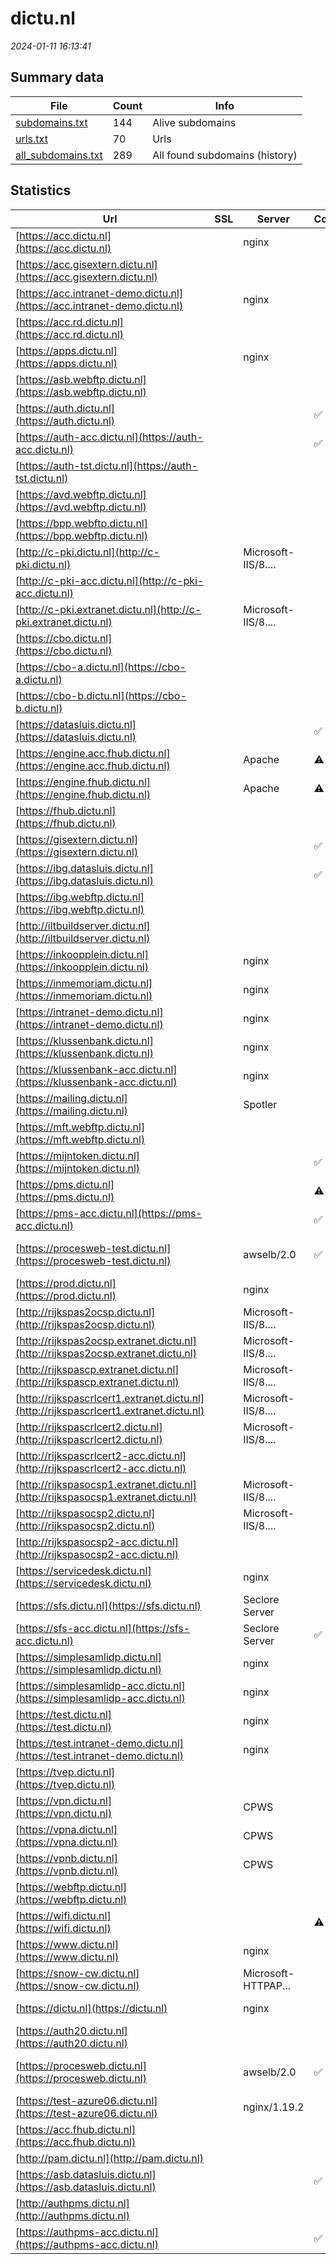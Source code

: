 # dictu.nl
*2024-01-11 16:13:41*
## Summary data
| File       | Count | Info |
|------------|-------|------|
|[subdomains.txt](/data/dictu.nl/subdomains.txt)|144|Alive subdomains|
|[urls.txt](/data/dictu.nl/urls.txt)|70|Urls|
|[all_subdomains.txt](/data/dictu.nl/all_subdomains.txt)|289|All found subdomains (history)|
## Statistics
| Url | SSL | Server | Cookie | HSTS | CSP | XFO | XXP | RP | Tech |Title |
|------------|-------|------|------|------|------|------|------|------|------|------|
|[https://acc.dictu.nl](https://acc.dictu.nl)| |nginx| | | | | |:white_check_mark: |HSTS Nginx|301 Moved Perman...|
|[https://acc.gisextern.dictu.nl](https://acc.gisextern.dictu.nl)| || | | | | |:white_check_mark: |HSTS|Document Moved|
|[https://acc.intranet-demo.dictu.nl](https://acc.intranet-demo.dictu.nl)| |nginx| |:white_check_mark: |:warning: |:white_check_mark: | |:white_check_mark: |Drupal HSTS Ngin...|Redirecting to /...|
|[https://acc.rd.dictu.nl](https://acc.rd.dictu.nl)| || |:white_check_mark: |:white_check_mark: | |:white_check_mark: |HSTS|Error|
|[https://apps.dictu.nl](https://apps.dictu.nl)| |nginx| |:white_check_mark: | |:white_check_mark: |:white_check_mark: |:white_check_mark: |HSTS Nginx|DICTU Apps|
|[https://asb.webftp.dictu.nl](https://asb.webftp.dictu.nl)| || | | | | |:white_check_mark: ||Redirect|
|[https://auth.dictu.nl](https://auth.dictu.nl)| ||:white_check_mark: |:white_check_mark: |:warning: |:white_check_mark: |:white_check_mark: |:white_check_mark: |HSTS|302 Found|
|[https://auth-acc.dictu.nl](https://auth-acc.dictu.nl)| ||:white_check_mark: |:white_check_mark: |:warning: |:white_check_mark: |:white_check_mark: |:white_check_mark: |HSTS|302 Found|
|[https://auth-tst.dictu.nl](https://auth-tst.dictu.nl)| || | | | | |:white_check_mark: |HSTS|302 Found|
|[https://avd.webftp.dictu.nl](https://avd.webftp.dictu.nl)| || | | | | |:white_check_mark: |Basic|Unauthorized|
|[https://bpp.webftp.dictu.nl](https://bpp.webftp.dictu.nl)| || | | | | |:white_check_mark: ||Redirect|
|[http://c-pki.dictu.nl](http://c-pki.dictu.nl)| |Microsoft-IIS/8....| | | | | |:white_check_mark: |IIS:8.5 Windows...|c-pki.dictu.nl -...|
|[http://c-pki-acc.dictu.nl](http://c-pki-acc.dictu.nl)| || | | |:white_check_mark: | |:white_check_mark: ||c-pki-acc.dictu....|
|[http://c-pki.extranet.dictu.nl](http://c-pki.extranet.dictu.nl)| |Microsoft-IIS/8....| | | | | |:white_check_mark: |IIS:8.5 Windows...|c-pki.extranet.d...|
|[https://cbo.dictu.nl](https://cbo.dictu.nl)| || |:white_check_mark: | |:white_check_mark: |:white_check_mark: |:white_check_mark: |||
|[https://cbo-a.dictu.nl](https://cbo-a.dictu.nl)| || |:white_check_mark: | |:white_check_mark: |:white_check_mark: |:white_check_mark: |||
|[https://cbo-b.dictu.nl](https://cbo-b.dictu.nl)| || |:white_check_mark: | |:white_check_mark: |:white_check_mark: |:white_check_mark: |||
|[https://datasluis.dictu.nl](https://datasluis.dictu.nl)| ||:white_check_mark: |:white_check_mark: |:warning: |:white_check_mark: |:white_check_mark: |:white_check_mark: |HSTS|Redirect|
|[https://engine.acc.fhub.dictu.nl](https://engine.acc.fhub.dictu.nl)| |Apache|:warning: |:white_check_mark: | |:white_check_mark: |:white_check_mark: |:white_check_mark: |Apache HTTP Serv...|dictu - Metadata...|
|[https://engine.fhub.dictu.nl](https://engine.fhub.dictu.nl)| |Apache|:warning: |:white_check_mark: | | | |:white_check_mark: |Apache HTTP Serv...|dictu - Metadata...|
|[https://fhub.dictu.nl](https://fhub.dictu.nl)| || | | | | |:white_check_mark: |HSTS||
|[https://gisextern.dictu.nl](https://gisextern.dictu.nl)| ||:white_check_mark: |:white_check_mark: | | | |:white_check_mark: |HSTS|IIS Windows Serv...|
|[https://ibg.datasluis.dictu.nl](https://ibg.datasluis.dictu.nl)| ||:white_check_mark: |:white_check_mark: |:warning: |:white_check_mark: |:white_check_mark: |:white_check_mark: |HSTS|Redirect|
|[https://ibg.webftp.dictu.nl](https://ibg.webftp.dictu.nl)| || | | | | |:white_check_mark: ||Redirect|
|[http://iltbuildserver.dictu.nl](http://iltbuildserver.dictu.nl)| || | | | | |:white_check_mark: |||
|[https://inkoopplein.dictu.nl](https://inkoopplein.dictu.nl)| |nginx| | | | | |:white_check_mark: |HSTS Nginx|301 Moved Perman...|
|[https://inmemoriam.dictu.nl](https://inmemoriam.dictu.nl)| |nginx| | | | | |:white_check_mark: |Nginx|403 Forbidden|
|[https://intranet-demo.dictu.nl](https://intranet-demo.dictu.nl)| |nginx| | | | | |:white_check_mark: |Nginx|403 Forbidden|
|[https://klussenbank.dictu.nl](https://klussenbank.dictu.nl)| |nginx| | | | | |:white_check_mark: |Nginx|403 Forbidden|
|[https://klussenbank-acc.dictu.nl](https://klussenbank-acc.dictu.nl)| |nginx| | | | | |:white_check_mark: |Basic Nginx|401 Authorizatio...|
|[https://mailing.dictu.nl](https://mailing.dictu.nl)| |Spotler| |:white_check_mark: | | | |:white_check_mark: |HSTS||
|[https://mft.webftp.dictu.nl](https://mft.webftp.dictu.nl)| || | | | | |:white_check_mark: ||Redirect|
|[https://mijntoken.dictu.nl](https://mijntoken.dictu.nl)| ||:white_check_mark: |:white_check_mark: |:warning: |:white_check_mark: |:white_check_mark: |:white_check_mark: |HSTS|302 Moved Tempor...|
|[https://pms.dictu.nl](https://pms.dictu.nl)| ||:warning: |:white_check_mark: | |:white_check_mark: | |:white_check_mark: |HSTS Microsoft A...|Object moved|
|[https://pms-acc.dictu.nl](https://pms-acc.dictu.nl)| ||:white_check_mark: |:white_check_mark: |:warning: |:white_check_mark: |:white_check_mark: |:white_check_mark: |HSTS Microsoft A...||
|[https://procesweb-test.dictu.nl](https://procesweb-test.dictu.nl)| |awselb/2.0|:white_check_mark: | | | |:white_check_mark: |Amazon ELB Amazo...||
|[https://prod.dictu.nl](https://prod.dictu.nl)| |nginx| | | | | |:white_check_mark: |Nginx|403 Forbidden|
|[http://rijkspas2ocsp.dictu.nl](http://rijkspas2ocsp.dictu.nl)| |Microsoft-IIS/8....| | | |:white_check_mark: | |:white_check_mark: |IIS:8.5 Windows...|403 - Forbidden:...|
|[http://rijkspas2ocsp.extranet.dictu.nl](http://rijkspas2ocsp.extranet.dictu.nl)| |Microsoft-IIS/8....| | | |:white_check_mark: | |:white_check_mark: |IIS:8.5 Windows...|403 - Forbidden:...|
|[http://rijkspascp.extranet.dictu.nl](http://rijkspascp.extranet.dictu.nl)| |Microsoft-IIS/8....| | | | | |:white_check_mark: |IIS:8.5 Windows...|rijkspascp.extra...|
|[http://rijkspascrlcert1.extranet.dictu.nl](http://rijkspascrlcert1.extranet.dictu.nl)| |Microsoft-IIS/8....| | | | | |:white_check_mark: |IIS:8.5 Windows...|rijkspascrlcert1...|
|[http://rijkspascrlcert2.dictu.nl](http://rijkspascrlcert2.dictu.nl)| |Microsoft-IIS/8....| | | | | |:white_check_mark: |IIS:8.5 Windows...|rijkspascrlcert2...|
|[http://rijkspascrlcert2-acc.dictu.nl](http://rijkspascrlcert2-acc.dictu.nl)| || | | |:white_check_mark: | |:white_check_mark: ||rijkspascrlcert2...|
|[http://rijkspasocsp1.extranet.dictu.nl](http://rijkspasocsp1.extranet.dictu.nl)| |Microsoft-IIS/8....| | | |:white_check_mark: | |:white_check_mark: |IIS:8.5 Windows...|403 - Forbidden:...|
|[http://rijkspasocsp2.dictu.nl](http://rijkspasocsp2.dictu.nl)| |Microsoft-IIS/8....| | | |:white_check_mark: | |:white_check_mark: |IIS:8.5 Windows...|403 - Forbidden:...|
|[http://rijkspasocsp2-acc.dictu.nl](http://rijkspasocsp2-acc.dictu.nl)| || | | |:white_check_mark: | |:white_check_mark: ||403 - Forbidden:...|
|[https://servicedesk.dictu.nl](https://servicedesk.dictu.nl)| |nginx| | | | | |:white_check_mark: |Nginx|403 Forbidden|
|[https://sfs.dictu.nl](https://sfs.dictu.nl)| |Seclore Server| | | | | |:white_check_mark: |Java||
|[https://sfs-acc.dictu.nl](https://sfs-acc.dictu.nl)| |Seclore Server|:white_check_mark: |:white_check_mark: |:white_check_mark: |:white_check_mark: |:white_check_mark: |Java||
|[https://simplesamlidp.dictu.nl](https://simplesamlidp.dictu.nl)| |nginx| | | | | |:white_check_mark: |Basic Nginx|401 Authorizatio...|
|[https://simplesamlidp-acc.dictu.nl](https://simplesamlidp-acc.dictu.nl)| |nginx| | | | | |:white_check_mark: |Basic Nginx|401 Authorizatio...|
|[https://test.dictu.nl](https://test.dictu.nl)| |nginx| | | | | |:white_check_mark: |Basic Nginx|401 Authorizatio...|
|[https://test.intranet-demo.dictu.nl](https://test.intranet-demo.dictu.nl)| |nginx| |:white_check_mark: |:warning: |:white_check_mark: | |:white_check_mark: |Drupal HSTS Ngin...|Redirecting to /...|
|[https://tvep.dictu.nl](https://tvep.dictu.nl)| || |:white_check_mark: | |:white_check_mark: |:white_check_mark: |:white_check_mark: |||
|[https://vpn.dictu.nl](https://vpn.dictu.nl)| |CPWS| |:white_check_mark: | |:white_check_mark: | |:white_check_mark: |HSTS|403 Forbidden|
|[https://vpna.dictu.nl](https://vpna.dictu.nl)| |CPWS| |:white_check_mark: | |:white_check_mark: | |:white_check_mark: |HSTS|403 Forbidden|
|[https://vpnb.dictu.nl](https://vpnb.dictu.nl)| |CPWS| |:white_check_mark: | |:white_check_mark: | |:white_check_mark: |HSTS|403 Forbidden|
|[https://webftp.dictu.nl](https://webftp.dictu.nl)| || | | | | |:white_check_mark: ||Redirect|
|[https://wifi.dictu.nl](https://wifi.dictu.nl)| ||:warning: |:white_check_mark: | |:white_check_mark: |:white_check_mark: |:white_check_mark: |HSTS|Redirecting to h...|
|[https://www.dictu.nl](https://www.dictu.nl)| |nginx| |:white_check_mark: |:warning: |:white_check_mark: |:white_check_mark: |:white_check_mark: |Drupal HSTS Ngin...|Home | Dictu.nl|
|[https://snow-cw.dictu.nl](https://snow-cw.dictu.nl)| |Microsoft-HTTPAP...| | | | | |:white_check_mark: |Microsoft HTTPAP...||
|[https://dictu.nl](https://dictu.nl)| |nginx| |:white_check_mark: |:warning: |:white_check_mark: |:white_check_mark: |:white_check_mark: |Drupal HSTS Ngin...|Home | Dictu.nl|
|[https://auth20.dictu.nl](https://auth20.dictu.nl)| || | | | | |:white_check_mark: |HSTS|302 Found|
|[https://procesweb.dictu.nl](https://procesweb.dictu.nl)| |awselb/2.0|:white_check_mark: | | | |:white_check_mark: |Amazon ELB Amazo...||
|[https://test-azure06.dictu.nl](https://test-azure06.dictu.nl)| |nginx/1.19.2| | | | | |:white_check_mark: |Bootstrap:4.1.1...|Microsoft Azure...|
|[https://acc.fhub.dictu.nl](https://acc.fhub.dictu.nl)| || | | | | |:white_check_mark: |HSTS||
|[http://pam.dictu.nl](http://pam.dictu.nl)| || | | | | |:white_check_mark: |||
|[https://asb.datasluis.dictu.nl](https://asb.datasluis.dictu.nl)| ||:white_check_mark: |:white_check_mark: |:warning: |:white_check_mark: |:white_check_mark: |:white_check_mark: |HSTS|Redirect|
|[http://authpms.dictu.nl](http://authpms.dictu.nl)| || | | | | |:white_check_mark: |||
|[https://authpms-acc.dictu.nl](https://authpms-acc.dictu.nl)| ||:white_check_mark: |:white_check_mark: |:warning: |:white_check_mark: |:white_check_mark: |:white_check_mark: |HSTS|iBabs - Meet in...|